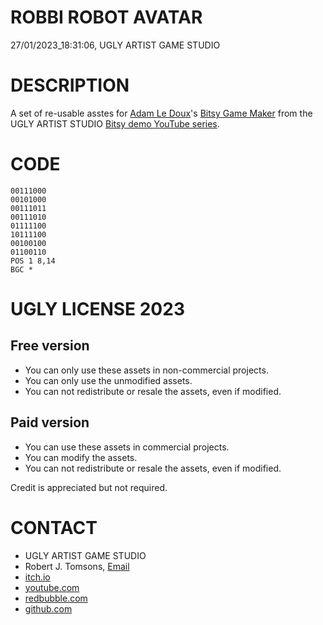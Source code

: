 ROBBI ROBOT AVATAR
==================
27/01/2023_18:31:06, UGLY ARTIST GAME STUDIO

DESCRIPTION
===========

A set of re-usable asstes for [Adam Le Doux](https://twitter.com/adamledoux)'s 
[Bitsy Game Maker](https://ledoux.itch.io/bitsy) from the UGLY ARTIST 
STUDIO [Bitsy demo YouTube series](https://www.youtube.com/@uglyartistgamestudio).

CODE
====

	00111000
	00101000
	00111011
	00111010
	01111100
	10111100
	00100100
	01100110
	POS 1 8,14
	BGC *

UGLY LICENSE 2023
================= 

Free version
------------

* You can only use these assets in non-commercial projects.
* You can only use the unmodified assets.
* You can not redistribute or resale the assets, even if modified.

Paid version
------------

* You can use these assets in commercial projects.
* You can modify the assets.
* You can not redistribute or resale  the assets, even if modified.

Credit is appreciated but not required.

CONTACT
=======

* UGLY ARTIST GAME STUDIO
* Robert J. Tomsons, [Email](robertjtomsons@icloud.com)
* [itch.io](https://ugly-artist-studio.itch.io) 
* [youtube.com](https://www.youtube.com/@uglyartistgamestudio)
* [redbubble.com](https://www.redbubble.com/people/uglyartistmerch/)
* [github.com](https://github.com/uglyartistgamestudio)